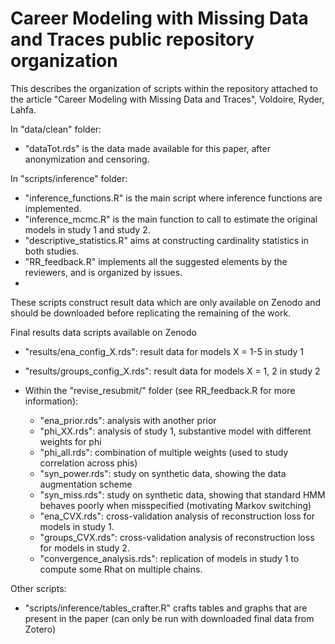 # Career Modeling with Missing Data and Traces public repository organization

This describes the organization of scripts within the repository attached to the article "Career Modeling with Missing Data and Traces", Voldoire, Ryder, Lahfa. 

In "data/clean" folder:

- "dataTot.rds" is the data made available for this paper, after anonymization and censoring.

In "scripts/inference" folder:

- "inference_functions.R" is the main script where inference functions are implemented.
- "inference_mcmc.R" is the main function to call to estimate the original models in study 1 and study 2.
- "descriptive_statistics.R" aims at constructing cardinality statistics in both studies.
- "RR_feedback.R" implements all the suggested elements by the reviewers, and is organized by issues.
- 
These scripts construct result data which are only available on Zenodo and should be downloaded before replicating the remaining of the work. 

Final results data scripts available on Zenodo 

- "results/ena_config_X.rds": result data for models X = 1-5  in study 1
- "results/groups_config_X.rds": result data for models X = 1, 2 in study 2
- Within the "revise_resubmit/" folder (see RR_feedback.R for more information):
  
	- "ena_prior.rds": analysis with another prior 
	- "phi_XX.rds": analysis of study 1, substantive model with different weights for phi
	- "phi_all.rds": combination of multiple weights (used to study correlation across phis)
	- "syn_power.rds": study on synthetic data, showing the data augmentation scheme
	- "syn_miss.rds": study on synthetic data, showing that standard HMM behaves poorly when misspecified (motivating Markov switching)
	- "ena_CVX.rds": cross-validation analysis of reconstruction loss for models in study 1.
	- "groups_CVX.rds": cross-validation analysis of reconstruction loss for models in study 2.
	- "convergence_analysis.rds": replication of models in study 1 to compute some Rhat on multiple chains. 


Other scripts:
- "scripts/inference/tables_crafter.R" crafts tables and graphs that are present in the paper (can only be run with downloaded final data from Zotero)
